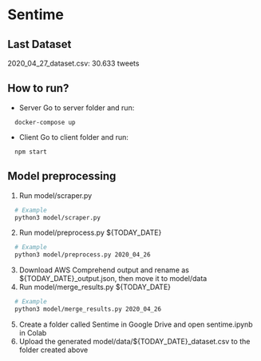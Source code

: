 # Sentime

## Last Dataset
2020_04_27_dataset.csv: 30.633 tweets

## How to run?
* Server
Go to server folder and run:
```
  docker-compose up
```
* Client
Go to client folder and run:
```
  npm start
```

## Model preprocessing
1. Run model/scraper.py
  ```bash
    # Example
    python3 model/scraper.py
  ```
2. Run model/preprocess.py ${TODAY_DATE}
  ```bash
    # Example
    python3 model/preprocess.py 2020_04_26
  ```
3. Download AWS Comprehend output and rename as ${TODAY_DATE}_output.json, then move it to model/data
4. Run model/merge_results.py ${TODAY_DATE}
  ```bash
    # Example
    python3 model/merge_results.py 2020_04_26
  ```
5. Create a folder called Sentime in Google Drive and open sentime.ipynb in Colab
6. Upload the generated model/data/${TODAY_DATE}_dataset.csv to the folder created above